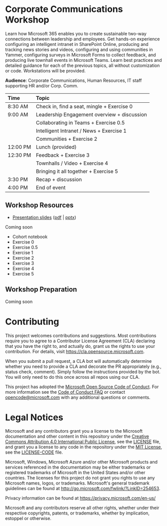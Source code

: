 # Corporate Communications Workshop
Learn how Microsoft 365 enables you to create sustainable two-way connections between leadership and employees. Get hands-on experience configuring an intelligent intranet in SharePoint Online, producing and tracking news stories and videos, configuring and using communities in Yammer, configuring surveys in Microsoft Forms to collect feedback, and producing live townhall events in Microsoft Teams. Learn best practices and detailed guidance for each of the previous topics, all without customization or code. Workstations will be provided.

**Audience**: Corporate Communications, Human Resources, IT staff supporting HR and/or Corp. Comm.

| Time         | Topic   |
|:-------------|:------- |
|8:30 AM  | Check in, find a seat, mingle + Exercise 0 |
|9:00 AM  | Leadership Engagement overview + discussion |
|         | Collaborating in Teams + Exercise 0.5 |
|         | Intelligent Intranet / News + Exercise 1 |
|         | Communities + Exercise 2 |
|12:00 PM | Lunch (provided) |
|12:30 PM | Feedback + Exercise 3 |
|         | Townhalls / Video + Exercise 4 |
|         | Bringing it all together + Exercise 5 |
|3:30 PM  | Recap + discussion |
|4:00 PM  | End of event |


## Workshop Resources
- [Presentation slides](MTC%20Corp%20Comm%20Workshop.pdf) ([pdf](MTC%20Corp%20Comm%20Workshop.pdf) | [pptx](MTC%20Corp%20Comm%20Workshop.pptx))

Coming soon
- Cohort notebook
- Exercise 0
- Exercise 0.5
- Exercise 1
- Exercise 2
- Exercise 3
- Exercise 4
- Exercise 5

## Workshop Preparation
Coming soon

# Contributing

This project welcomes contributions and suggestions.  Most contributions require you to agree to a
Contributor License Agreement (CLA) declaring that you have the right to, and actually do, grant us
the rights to use your contribution. For details, visit https://cla.opensource.microsoft.com.

When you submit a pull request, a CLA bot will automatically determine whether you need to provide
a CLA and decorate the PR appropriately (e.g., status check, comment). Simply follow the instructions
provided by the bot. You will only need to do this once across all repos using our CLA.

This project has adopted the [Microsoft Open Source Code of Conduct](https://opensource.microsoft.com/codeofconduct/).
For more information see the [Code of Conduct FAQ](https://opensource.microsoft.com/codeofconduct/faq/) or
contact [opencode@microsoft.com](mailto:opencode@microsoft.com) with any additional questions or comments.

# Legal Notices

Microsoft and any contributors grant you a license to the Microsoft documentation and other content
in this repository under the [Creative Commons Attribution 4.0 International Public License](https://creativecommons.org/licenses/by/4.0/legalcode),
see the [LICENSE](LICENSE) file, and grant you a license to any code in the repository under the [MIT License](https://opensource.org/licenses/MIT), see the
[LICENSE-CODE](LICENSE-CODE) file.

Microsoft, Windows, Microsoft Azure and/or other Microsoft products and services referenced in the documentation
may be either trademarks or registered trademarks of Microsoft in the United States and/or other countries.
The licenses for this project do not grant you rights to use any Microsoft names, logos, or trademarks.
Microsoft's general trademark guidelines can be found at http://go.microsoft.com/fwlink/?LinkID=254653.

Privacy information can be found at https://privacy.microsoft.com/en-us/

Microsoft and any contributors reserve all other rights, whether under their respective copyrights, patents,
or trademarks, whether by implication, estoppel or otherwise.

